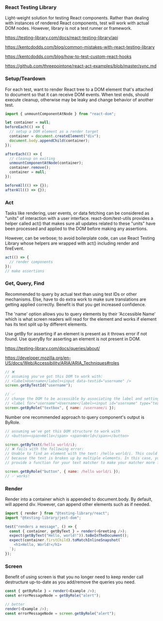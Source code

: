 ### React Testing Library

Light-weight solution for testing React components. Rather than dealing with instances of rendered React components, test will work with actual DOM nodes. However, library is not a test runner or
framework.

https://testing-library.com/docs/react-testing-library/api

https://kentcdodds.com/blog/common-mistakes-with-react-testing-library

https://kentcdodds.com/blog/how-to-test-custom-react-hooks

https://github.com/threepointone/react-act-examples/blob/master/sync.md

### Setup/Teardown

For each test, want to render React tree to a DOM element that's attached to document so that it can receive DOM events. When test ends, should execute cleanup, otherwise may be leaky and change behavior of another test.

```js
import { unmountComponentAtNode } from "react-dom";

let container = null;
beforeEach(() => {
  // setup a DOM element as a render target
  container = document.createElement("div");
  document.body.appendChild(container);
});

afterEach(() => {
  // cleanup on exiting
  unmountComponentAtNode(container);
  container.remove();
  container = null;
});

beforeAll(() => {});
afterAll(() => {});
```

### Act

Tasks like rendering, user events, or data fetching can be considered as "units" of interaction with a user interface. react-dom/test-utils provides a helper called act() that makes sure all updates related to these "units" have been processed and applied to the DOM before making any assertions.

However, can be verbose; to avoid boilerplate code, can use React Testing Library whose helpers are wrapped with act() including render and fireEvent.

```js
act(() => {
  // render components
});
// make assertions
```

### Get, Query, Find

Recommended to query by actual text than using test IDs or other mechanisms. Else, have to do extra work to make sure translations are getting applied correctly. Benefit is that you get increased confidence.

The 'name' option allows you to query elements by their 'Accessible Name' which is what screen readers will read for the element and works if element has its text split up by different elements.

Use getBy for asserting if an element is present as it throws error if not found. Use queryBy for asserting an element is not present in DOM.

https://testing-library.com/docs/queries/about/

https://developer.mozilla.org/en-US/docs/Web/Accessibility/ARIA/ARIA_Techniques#roles

```js
// ❌
// assuming you've got this DOM to work with:
// <label>Username</label><input data-testid="username" />
screen.getByTestId("username");

// ✅
// change the DOM to be accessible by associating the label and setting the type
// <label for="username">Username</label><input id="username" type="text" />
screen.getByRole("textbox", { name: /username/i });
```

Number one recommended approach to query component's output is ByRole.

```js
// assuming we've got this DOM structure to work with
// <button><span>Hello</span> <span>World</span></button>

screen.getByText(/hello world/i);
// ❌ fails with the following error:
// Unable to find an element with the text: /hello world/i. This could be
// because the text is broken up by multiple elements. In this case, you can
// provide a function for your text matcher to make your matcher more flexible.

screen.getByRole("button", { name: /hello world/i });
// ✅ works!
```

### Render

Render into a container which is appended to document.body. By default, will append div. However, can append other elements such as <table> if needed.

```js
import { render } from "@testing-library/react";
import "@testing-library/jest-dom";

test("renders a message", () => {
  const { container, getByText } = render(<Greeting />);
  expect(getByText("Hello, world!")).toBeInTheDocument();
  expect(container.firstChild).toMatchInlineSnapshot(`
    <h1>Hello, World!</h1>
  `);
});
```

### Screen

Benefit of using screen is that you no longer need to keep render call destructure up-to-date as you add/remove the queries you need.

```js
const { getByRole } = render(<Example />);
const errorMessageNode = getByRole("alert");

// better
render(<Example />);
const errorMessageNode = screen.getByRole("alert");
```
